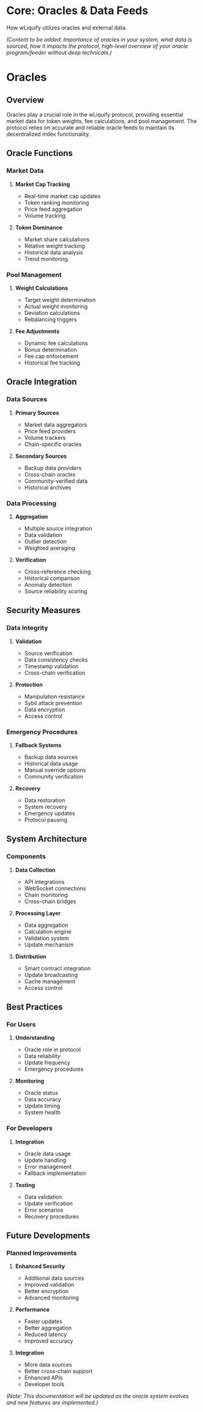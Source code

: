 # Core: Oracles & Data Feeds

How wLiquify utilizes oracles and external data.

*(Content to be added: Importance of oracles in your system, what data is sourced, how it impacts the protocol, high-level overview of your oracle program/feeder without deep technicals.)*

# Oracles

## Overview

Oracles play a crucial role in the wLiquify protocol, providing essential market data for token weights, fee calculations, and pool management. The protocol relies on accurate and reliable oracle feeds to maintain its decentralized index functionality.

## Oracle Functions

### Market Data
1. **Market Cap Tracking**
   - Real-time market cap updates
   - Token ranking monitoring
   - Price feed aggregation
   - Volume tracking

2. **Token Dominance**
   - Market share calculations
   - Relative weight tracking
   - Historical data analysis
   - Trend monitoring

### Pool Management
1. **Weight Calculations**
   - Target weight determination
   - Actual weight monitoring
   - Deviation calculations
   - Rebalancing triggers

2. **Fee Adjustments**
   - Dynamic fee calculations
   - Bonus determination
   - Fee cap enforcement
   - Historical fee tracking

## Oracle Integration

### Data Sources
1. **Primary Sources**
   - Market data aggregators
   - Price feed providers
   - Volume trackers
   - Chain-specific oracles

2. **Secondary Sources**
   - Backup data providers
   - Cross-chain oracles
   - Community-verified data
   - Historical archives

### Data Processing
1. **Aggregation**
   - Multiple source integration
   - Data validation
   - Outlier detection
   - Weighted averaging

2. **Verification**
   - Cross-reference checking
   - Historical comparison
   - Anomaly detection
   - Source reliability scoring

## Security Measures

### Data Integrity
1. **Validation**
   - Source verification
   - Data consistency checks
   - Timestamp validation
   - Cross-chain verification

2. **Protection**
   - Manipulation resistance
   - Sybil attack prevention
   - Data encryption
   - Access control

### Emergency Procedures
1. **Fallback Systems**
   - Backup data sources
   - Historical data usage
   - Manual override options
   - Community verification

2. **Recovery**
   - Data restoration
   - System recovery
   - Emergency updates
   - Protocol pausing

## System Architecture

### Components
1. **Data Collection**
   - API integrations
   - WebSocket connections
   - Chain monitoring
   - Cross-chain bridges

2. **Processing Layer**
   - Data aggregation
   - Calculation engine
   - Validation system
   - Update mechanism

3. **Distribution**
   - Smart contract integration
   - Update broadcasting
   - Cache management
   - Access control

## Best Practices

### For Users
1. **Understanding**
   - Oracle role in protocol
   - Data reliability
   - Update frequency
   - Emergency procedures

2. **Monitoring**
   - Oracle status
   - Data accuracy
   - Update timing
   - System health

### For Developers
1. **Integration**
   - Oracle data usage
   - Update handling
   - Error management
   - Fallback implementation

2. **Testing**
   - Data validation
   - Update verification
   - Error scenarios
   - Recovery procedures

## Future Developments

### Planned Improvements
1. **Enhanced Security**
   - Additional data sources
   - Improved validation
   - Better encryption
   - Advanced monitoring

2. **Performance**
   - Faster updates
   - Better aggregation
   - Reduced latency
   - Improved accuracy

3. **Integration**
   - More data sources
   - Better cross-chain support
   - Enhanced APIs
   - Developer tools

*(Note: This documentation will be updated as the oracle system evolves and new features are implemented.)* 